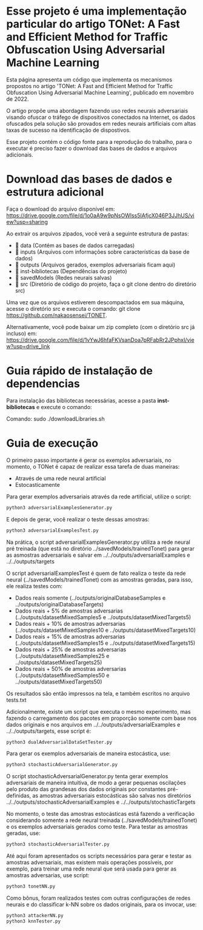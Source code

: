 # Esse projeto é uma implementação particular do artigo TONet: A Fast and Efficient Method for Traffic Obfuscation Using Adversarial Machine Learning
Esta página apresenta um código que implementa os mecanismos propostos no artigo 'TONet: A Fast and Efficient Method for Traffic Obfuscation Using Adversarial Machine Learning', publicado em novembro de 2022.

O artigo propõe uma abordagem fazendo uso redes neurais adversariais visando ofuscar o tráfego de dispositivos conectados na Internet, os dados ofuscados pela solução são provados em redes neurais artificiais com altas taxas de sucesso na identificação de dispostivos.

Esse projeto contém o código fonte para a reprodução do trabalho, para o executar é preciso fazer o download das bases de dados e arquivos adicionais.

# Download das bases de dados e estrutura adicional
Faça o download do arquivo disponível em:
https://drive.google.com/file/d/1o0aA9w9pNsOWlss5IAfjcX046P3JJhUS/view?usp=sharing

Ao extrair os arquivos zipados, você verá a seguinte estrutura de pastas:
- 📂 data (Contém as bases de dados carregadas)
- 📂 inputs (Arquivos com informações sobre características da base de dados)
- 📂 outputs (Arquivos gerados, exemplos adversariais ficam aqui)
- 📂 inst-bibliotecas (Dependências do projeto)
- 📂 savedModels (Redes neurais salvas)
- 📂 src (Diretório de código do projeto, faça o git clone dentro do diretório src)

Uma vez que os arquivos estiverem descompactados em sua máquina, acesse o diretório src e executa o comando:
git clone https://github.com/nakaosensei/TONET.

Alternativamente, você pode baixar um zip completo (com o diretório src já incluso) em:
https://drive.google.com/file/d/1vYwJ6hfaFKVsanDoa7pRFabRr2JPphxI/view?usp=drive_link


# Guia rápido de instalação de dependencias
Para instalação das bibliotecas necessárias, acesse a pasta **inst-bibliotecas** e execute o comando:

Comando: sudo ./downloadLibraries.sh




# Guia de execução
O primeiro passo importante é gerar os exemplos adversariais, no momento, o TONet é capaz de realizar essa tarefa de duas maneiras:
- Através de uma rede neural artificial
- Estocasticamente

Para gerar exemplos adversariais através da rede artificial, utilize o script:
```bash
python3 adversarialExamplesGenerator.py
```
E depois de gerar, você realizar o teste dessas amostras:
```bash
python3 adversarialExamplesTest.py
```
Na prática, o script adversarialExamplesGenerator.py utiliza a rede neural pré treinada (que está no diretório ../savedModels/trainedTonet) para gerar as asmostras adversariais e salvar em ../../outputs/adversarialExamples e ../../outputs/targets


O script adversarialExamplesTest é quem de fato realiza o teste da rede neural (../savedModels/trainedTonet) com as amostras geradas, para isso, ele realiza testes com:
- Dados reais somente (../outputs/originalDatabaseSamples e ../outputs/originalDatabaseTargets)
- Dados reais + 5% de amostras adversarias (../outputs/datasetMixedSamples5 e ../outputs/datasetMixedTargets5)
- Dados reais + 10% de amostras adversarias (../outputs/datasetMixedSamples10 e ../outputs/datasetMixedTargets10)
- Dados reais + 15% de amostras adversarias (../outputs/datasetMixedSamples15 e ../outputs/datasetMixedTargets15)
- Dados reais + 25% de amostras adversarias (../outputs/datasetMixedSamples25 e ../outputs/datasetMixedTargets25)
- Dados reais + 50% de amostras adversarias (../outputs/datasetMixedSamples50 e ../outputs/datasetMixedTargets50)

Os resultados são então impressos na tela, e também escritos no arquivo tests.txt

Adicionalmente, existe um script que executa o mesmo experimento, mas fazendo o carregamento dos pacotes em proporção somente com base nos dados originais e nos arquivos em ../../outputs/adversarialExamples e ../../outputs/targets, esse script é:
```bash
python3 dualAdversarialDataSetTester.py
```

Para gerar os exemplos adversariais de maneira estocástica, use:
```bash
python3 stochasticAdversarialGenerator.py
```
O script stochasticAdversarialGenerator.py tenta gerar exemplos adversariais de maneira intuitiva, de modo a gerar pequenas oscilações pelo produto das grandesas dos dados originais por constantes pré-definidas, as amostras adversariais estocásticas são salvas nos diretórios ../../outputs/stochasticAdversarialExamples e ../../outputs/stochasticTargets


No momento, o teste das amostras estocásticas está fazendo a verificação considerando somente a rede neural treinada (../savedModels/trainedTonet) e os exemplos adversariais gerados como teste. Para testar as amostras geradas, use:
```bash
python3 stochasticAdversarialTester.py
```

Até aqui foram apresentados os scripts necessários para gerar e testar as amostras adversariais, mas existem mais operações possíveis, por exemplo, para treinar uma rede neural que será usada para gerar as amostras adversarias, use script:
```bash
python3 tonetNN.py
```

Como bônus, foram realizados testes com outras configurações de redes neurais e do classificar k-NN sobre os dados originais, para os invocar, use:
```bash
python3 attackerNN.py
python3 knnTester.py
```



